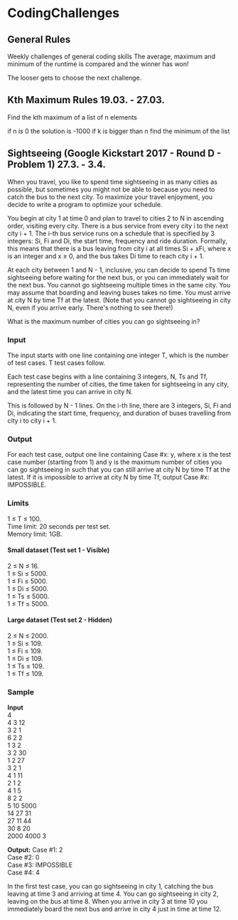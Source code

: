 # CodingChallenges

## General Rules

Weekly challenges of general coding skills
The average, maximum and minimum of the runtime is compared and the winner has won!

The looser gets to choose the next challenge.

## Kth Maximum Rules 19.03. - 27.03.

Find the kth maximum of a list of n elements

if n  is 0 the solution is -1000
if k is bigger than n find the minimum of the list

## Sightseeing (Google Kickstart 2017 - Round D - Problem 1) 27.3. - 3.4.

When you travel, you like to spend time sightseeing in as many cities as possible, but sometimes you might not be able to because you need to catch the bus to the next city. To maximize your travel enjoyment, you decide to write a program to optimize your schedule.

You begin at city 1 at time 0 and plan to travel to cities 2 to N in ascending order, visiting every city. There is a bus service from every city i to the next city i + 1. The i-th bus service runs on a schedule that is specified by 3 integers: Si, Fi and Di, the start time, frequency and ride duration. Formally, this means that there is a bus leaving from city i at all times Si + xFi, where x is an integer and x ≥ 0, and the bus takes Di time to reach city i + 1.

At each city between 1 and N - 1, inclusive, you can decide to spend Ts time sightseeing before waiting for the next bus, or you can immediately wait for the next bus. You cannot go sightseeing multiple times in the same city. You may assume that boarding and leaving buses takes no time. You must arrive at city N by time Tf at the latest. (Note that you cannot go sightseeing in city N, even if you arrive early. There's nothing to see there!)

What is the maximum number of cities you can go sightseeing in?

### Input
The input starts with one line containing one integer T, which is the number of test cases. T test cases follow.

Each test case begins with a line containing 3 integers, N, Ts and Tf, representing the number of cities, the time taken for sightseeing in any city, and the latest time you can arrive in city N.

This is followed by N - 1 lines. On the i-th line, there are 3 integers, Si, Fi and Di, indicating the start time, frequency, and duration of buses travelling from city i to city i + 1.

### Output
For each test case, output one line containing Case #x: y, where x is the test case number (starting from 1) and y is the maximum number of cities you can go sightseeing in such that you can still arrive at city N by time Tf at the latest. If it is impossible to arrive at city N by time Tf, output Case #x: IMPOSSIBLE.

### Limits
1 ≤ T ≤ 100.  
Time limit: 20 seconds per test set.  
Memory limit: 1GB.  


#### Small dataset (Test set 1 - Visible)
2 ≤ N ≤ 16.  
1 ≤ Si ≤ 5000.  
1 ≤ Fi ≤ 5000.  
1 ≤ Di ≤ 5000.  
1 ≤ Ts ≤ 5000.  
1 ≤ Tf ≤ 5000.  


#### Large dataset (Test set 2 - Hidden)
2 ≤ N ≤ 2000.  
1 ≤ Si ≤ 109.  
1 ≤ Fi ≤ 109.  
1 ≤ Di ≤ 109.  
1 ≤ Ts ≤ 109.  
1 ≤ Tf ≤ 109.  

### Sample
**Input**  
4  
4 3 12  
3 2 1  
6 2 2  
1 3 2  
3 2 30  
1 2 27  
3 2 1  
4 1 11  
2 1 2  
4 1 5  
8 2 2  
5 10 5000  
14 27 31  
27 11 44  
30 8 20  
2000 4000 3  

**Output:**
Case #1: 2  
Case #2: 0  
Case #3: IMPOSSIBLE  
Case #4: 4  

In the first test case, you can go sightseeing in city 1, catching the bus leaving at time 3 and arriving at time 4. You can go sightseeing in city 2, leaving on the bus at time 8. When you arrive in city 3 at time 10 you immediately board the next bus and arrive in city 4 just in time at time 12.
